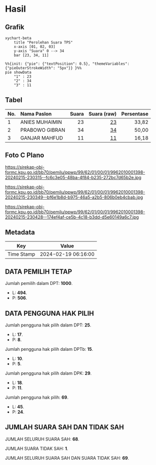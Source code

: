 # Hasil

## Grafik

```mermaid
xychart-beta
    title "Perolehan Suara TPS"
    x-axis [01, 02, 03]
    y-axis "Suara" 0 --> 34
    bar [23, 34, 11]
```

```mermaid
%%{init: {"pie": {"textPosition": 0.5}, "themeVariables": {"pieOuterStrokeWidth": "5px"}} }%%
pie showData
    "1" : 23
    "2" : 34
    "3" : 11
```

## Tabel

| No. | Nama Paslon    | Suara | Suara (raw) | Persentase |
|:--- |:-------------- | -----:| -----------:| ----------:|
| 1   | ANIES MUHAIMIN | 23    | [23][p-1]   | 33,82      |
| 2   | PRABOWO GIBRAN | 34    | [34][p-2]   | 50,00      |
| 3   | GANJAR MAHFUD  | 11    | [11][p-3]   | 16,18      |


[p-1]: https://github.com/gigit-pemilu/pemilu-2024-99-luar-negeri/blob/main/pilpres/hitung-suara/sub/99-luar-negeri/sub/62-kuala-lumpur-malaysia/sub/01-kuala-lumpur-malaysia/sub/0001-kuala-lumpur-malaysia/sub/398-tps-085/sub/paslon-1.txt
[p-2]: https://github.com/gigit-pemilu/pemilu-2024-99-luar-negeri/blob/main/pilpres/hitung-suara/sub/99-luar-negeri/sub/62-kuala-lumpur-malaysia/sub/01-kuala-lumpur-malaysia/sub/0001-kuala-lumpur-malaysia/sub/398-tps-085/sub/paslon-2.txt
[p-3]: https://github.com/gigit-pemilu/pemilu-2024-99-luar-negeri/blob/main/pilpres/hitung-suara/sub/99-luar-negeri/sub/62-kuala-lumpur-malaysia/sub/01-kuala-lumpur-malaysia/sub/0001-kuala-lumpur-malaysia/sub/398-tps-085/sub/paslon-3.txt

## Foto C Plano

https://sirekap-obj-formc.kpu.go.id/bb70/pemilu/ppwp/99/62/01/00/01/9962010001398-20240215-230315--fc6c3e05-48ba-4f84-b235-272bc7d65b2e.jpg

https://sirekap-obj-formc.kpu.go.id/bb70/pemilu/ppwp/99/62/01/00/01/9962010001398-20240215-230349--bf6e1b8d-b975-46a5-a2b5-806b0eb4cbab.jpg

https://sirekap-obj-formc.kpu.go.id/bb70/pemilu/ppwp/99/62/01/00/01/9962010001398-20240215-230428--174ef4af-ce5b-4c18-b3dd-d5e60149a6c7.jpg


## Metadata

| Key        | Value               |
| ---------- | ------------------- |
| Time Stamp | 2024-02-19 06:16:00 |


## DATA PEMILIH TETAP

Jumlah pemilih dalam DPT: **1000**.
 * L: **494**.
 * P: **506**.

## DATA PENGGUNA HAK PILIH

Jumlah pengguna hak pilih dalam DPT: **25**.
 * L: **17**.
 * P: **8**.

Jumlah pengguna hak pilih dalam DPTb: **15**.
 * L: **10**.
 * P: **5**.

Jumlah pengguna hak pilih dalam DPK: **29**.
 * L: **18**.
 * P: **11**.

Jumlah pengguna hak pilih: **69**.
 * L: **45**.
 * P: **24**.

## JUMLAH SUARA SAH DAN TIDAK SAH

JUMLAH SELURUH SUARA SAH: **68**.

JUMLAH SUARA TIDAK SAH: **1**.

JUMLAH SELURUH SUARA SAH DAN SUARA TIDAK SAH: **69**.


